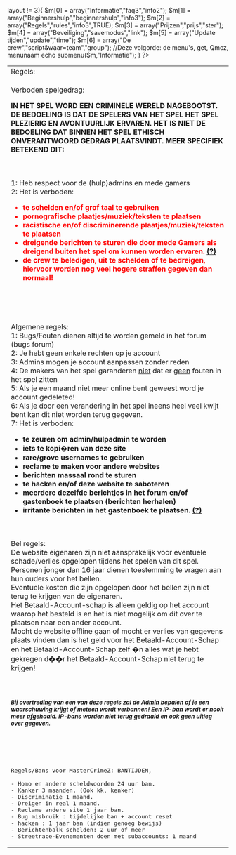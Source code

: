 <?php
if($data->layout != 3){


$m[0] = array("Informatie","faq3","info2");
$m[1] = array("Beginnershulp","beginnershulp","info3");
$m[2] = array("Regels","rules","info3",TRUE);
$m[3] = array("Prijzen","prijs","ster");
$m[4] = array("Beveiliging","savemodus","link");
$m[5] = array("Update tijden","update","time");
$m[6] = array("De crew","script&waar=team","group");

//Deze volgorde: de menu's, get, Qmcz, menunaam
echo submenu($m,"Informatie");
}
?>
<table align=center width=80%>
<tr>
<td class=subtitle>
Regels:
</td>
</tr>
<tr>
<td class=maintxt>

<font size="3">Verboden spelgedrag:</font>
<br>

<b>
IN HET SPEL WORD EEN CRIMINELE WERELD NAGEBOOTST. DE BEDOELING IS DAT DE SPELERS VAN HET SPEL HET SPEL PLEZIERIG EN AVONTUURLIJK ERVAREN. HET IS NIET DE BEDOELING DAT BINNEN HET SPEL ETHISCH ONVERANTWOORD GEDRAG PLAATSVINDT. MEER SPECIFIEK BETEKEND DIT:
</b>

<br><br>
1: Heb respect voor de (hulp)admins en mede gamers
<br>
2: Het is verboden:<br>
<font color="red"><b>

- te schelden en/of grof taal te gebruiken
  <br>
- pornografische plaatjes/muziek/teksten te plaatsen
  <br>
- racistische en/of discriminerende plaatjes/muziek/teksten te plaatsen
  <br>
- dreigende berichten te sturen die door mede Gamers als dreigend buiten het spel om kunnen worden ervaren. <a href="#" onClick="alert('Niet verboden: Geef al je geld of ik kill je! Wel verboden: Ik weet waar je woont ik kom morgen even langs en dan sla ik je in mekaar! (hiervoor word je verbannen)')">(?)</a>
  <br>
- de crew te beledigen, uit te schelden of te bedreigen, hiervoor worden nog veel hogere straffen gegeven dan normaal!
  </b>
  </font>

<br><br><br>

<font size="3">Algemene regels:</font>
<br>
1: Bugs/Fouten dienen altijd te worden gemeld in het forum (bugs forum)
<br>
2: Je hebt geen enkele rechten op je account
<br>
3: Admins mogen je account aanpassen zonder reden
<br>
4: De makers van het spel garanderen <u>niet</u> dat er <u>geen</u> fouten in het spel zitten
<br>
5: Als je een maand niet meer online bent geweest word je account gedeleted!
<br>
6: Als je door een verandering in het spel ineens heel veel kwijt bent kan dit niet worden terug gegeven.
<br>
7: Het is verboden:
<br>
<b>

- te zeuren om admin/hulpadmin te worden
  <br>
- iets te kopi�ren van deze site
  <br>
- rare/grove usernames te gebruiken
  <br>
- reclame te maken voor andere websites
  <br>
- berichten massaal rond te sturen
  <br>
- te hacken en/of deze website te saboteren
  <br>
- meerdere dezelfde berichtjes in het forum en/of gastenboek te plaatsen (berichten herhalen)
  <br>
- irritante berichten in het gastenboek te plaatsen. <a href="#" OnClick="alert('BV: hhhhhhhhhhhhhhhhhhhhhhaaaaaaaaaaaaaaaallllllllllllllllloooooooooooooooooo')">(?)</a>
  </b>
  <br><br><br>

<font size="3">Bel regels:</font><br>
De website eigenaren zijn niet aansprakelijk voor eventuele schade/verlies opgelopen tijdens het spelen van dit spel.
<br>
Personen jonger dan 16 jaar dienen toestemming te vragen aan hun ouders voor het bellen.
<br>
Eventuele kosten die zijn opgelopen door het bellen zijn niet terug te krijgen van de eigenaren.
<br>
Het Betaald-Account-schap is alleen geldig op het account waarop het besteld is en het is niet mogelijk om dit over te plaatsen naar een ander account.
<br>
Mocht de website offline gaan of mocht er verlies van gegevens plaats vinden dan is het geld voor het Betaald-Account-Schap en het Betaald-Account-Schap zelf �n alles wat je hebt gekregen d��r het Betaald-Account-Schap niet terug te krijgen!
<br>
<br><br><br>
<font size=2>
<b><i>
Bij overtreding van een van deze regels zal de Admin bepalen of je een waarschuwing krijgt of meteen wordt verbannen! Een IP-ban wordt er nooit meer afgehaald. IP-bans worden niet terug gedraaid en ook geen uitleg over gegeven.
<br></i></b>
</font>

<BR><br><br>

<pre>Regels/Bans voor MasterCrimeZ: BANTIJDEN,

- Homo en andere scheldwoorden 24 uur ban. 
- Kanker 3 maanden. (Ook kk, kenker)
- Discriminatie 1 maand. 
- Dreigen in real 1 maand. 
- Reclame andere site 1 jaar ban. 
- Bug misbruik : tijdelijke ban + account reset
- hacken : 1 jaar ban (indien genoeg bewijs)
- Berichtenbalk schelden: 2 uur of meer
- Streetrace-Evenementen doen met subaccounts: 1 maand
</pre>

</td>
</tr>
</table>
